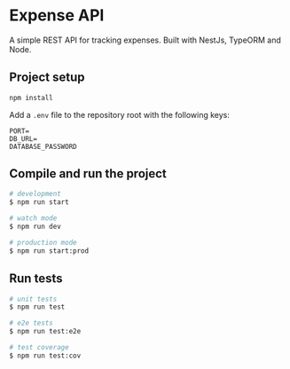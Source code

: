 # Expense API

A simple REST API for tracking expenses. Built with NestJs, TypeORM and Node.

## Project setup

```bash
npm install
```

Add a `.env` file to the repository root with the following keys:

```properties
PORT= 
DB_URL=
DATABASE_PASSWORD
```

## Compile and run the project

```bash
# development
$ npm run start

# watch mode
$ npm run dev

# production mode
$ npm run start:prod
```

## Run tests

```bash
# unit tests
$ npm run test

# e2e tests
$ npm run test:e2e

# test coverage
$ npm run test:cov
```

